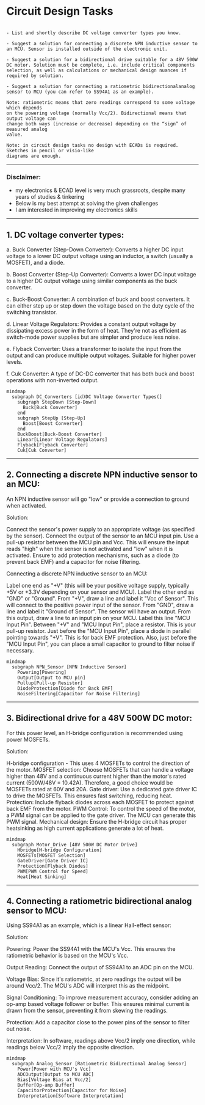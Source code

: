 # Circuit Design Tasks

```

- List and shortly describe DC voltage converter types you know.

- Suggest a solution for connecting a discrete NPN inductive sensor to an MCU. Sensor is installed outside of the electronic unit.

- Suggest a solution for a bidirectional drive suitable for a 48V 500W DC motor. Solution must be complete, i.e. include critical components selection, as well as calculations or mechanical design nuances if required by solution.

- Suggest a solution for connecting a ratiometric bidirectionalanalog sensor to MCU (you can refer to SS94A1 as an example).

Note: ratiometric means that zero readings correspond to some voltage which depends
on the powering voltage (normally Vcc/2). Bidirectional means that output voltage can
change both ways (increase or decrease) depending on the “sign” of measured analog
value.

Note: in circuit design tasks no design with ECADs is required. Sketches in pencil or visio-like
diagrams are enough.

```

---
### Disclaimer: 
- my electronics & ECAD level is very much grassroots, despite many years of studies & tinkering
- Below is my best attempt at solving the given challenges
- I am interested in improving my electronics skills

---

## 1. DC voltage converter types:

a. Buck Converter (Step-Down Converter):
Converts a higher DC input voltage to a lower DC output voltage using an inductor, a switch (usually a MOSFET), and a diode.

b. Boost Converter (Step-Up Converter):
Converts a lower DC input voltage to a higher DC output voltage using similar components as the buck converter.

c. Buck-Boost Converter:
A combination of buck and boost converters. It can either step up or step down the voltage based on the duty cycle of the switching transistor.

d. Linear Voltage Regulators:
Provides a constant output voltage by dissipating excess power in the form of heat. They're not as efficient as switch-mode power supplies but are simpler and produce less noise.

e. Flyback Converter:
Uses a transformer to isolate the input from the output and can produce multiple output voltages. Suitable for higher power levels.

f. Cuk Converter:
A type of DC-DC converter that has both buck and boost operations with non-inverted output.


```mermaid
mindmap
  subgraph DC_Converters [id)DC Voltage Converter Types(]
    subgraph StepDown [Step-Down]
      Buck[Buck Converter]
    end
    subgraph StepUp [Step-Up]
      Boost[Boost Converter]
    end
    BuckBoost[Buck-Boost Converter]
    Linear[Linear Voltage Regulators]
    Flyback[Flyback Converter]
    Cuk[Cuk Converter]
```

---

## 2. Connecting a discrete NPN inductive sensor to an MCU:

An NPN inductive sensor will go "low" or provide a connection to ground when activated.

Solution:

Connect the sensor's power supply to an appropriate voltage (as specified by the sensor).
Connect the output of the sensor to an MCU input pin.
Use a pull-up resistor between the MCU pin and Vcc. This will ensure the input reads "high" when the sensor is not activated and "low" when it is activated.
Ensure to add protection mechanisms, such as a diode (to prevent back EMF) and a capacitor for noise filtering.

Connecting a discrete NPN inductive sensor to an MCU:

Label one end as "+V" (this will be your positive voltage supply, typically +5V or +3.3V depending on your sensor and MCU).
Label the other end as "GND" or "Ground".
From "+V", draw a line and label it "Vcc of Sensor". This will connect to the positive power input of the sensor.
From "GND", draw a line and label it "Ground of Sensor".
The sensor will have an output. From this output, draw a line to an input pin on your MCU. Label this line "MCU Input Pin".
Between "+V" and "MCU Input Pin", place a resistor. This is your pull-up resistor.
Just before the "MCU Input Pin", place a diode in parallel pointing towards "+V". This is for back EMF protection.
Also, just before the "MCU Input Pin", you can place a small capacitor to ground to filter noise if necessary.

```mermaid
mindmap
  subgraph NPN_Sensor [NPN Inductive Sensor]
    Powering[Powering]
    Output[Output to MCU pin]
    Pullup[Pull-up Resistor]
    DiodeProtection[Diode for Back EMF]
    NoiseFiltering[Capacitor for Noise Filtering]
```

---

## 3. Bidirectional drive for a 48V 500W DC motor:
For this power level, an H-bridge configuration is recommended using power MOSFETs.

Solution:

H-bridge configuration - This uses 4 MOSFETs to control the direction of the motor.
MOSFET selection: Choose MOSFETs that can handle a voltage higher than 48V and a continuous current higher than the motor's rated current (500W/48V = 10.42A). Therefore, a good choice would be MOSFETs rated at 60V and 20A.
Gate driver: Use a dedicated gate driver IC to drive the MOSFETs. This ensures fast switching, reducing heat.
Protection: Include flyback diodes across each MOSFET to protect against back EMF from the motor.
PWM Control: To control the speed of the motor, a PWM signal can be applied to the gate driver. The MCU can generate this PWM signal.
Mechanical design: Ensure the H-bridge circuit has proper heatsinking as high current applications generate a lot of heat.

```mermaid
mindmap
  subgraph Motor_Drive [48V 500W DC Motor Drive]
    Hbridge[H-bridge Configuration]
    MOSFETs[MOSFET Selection]
    GateDriver[Gate Driver IC]
    Protection[Flyback Diodes]
    PWM[PWM Control for Speed]
    Heat[Heat Sinking]
```

---

## 4. Connecting a ratiometric bidirectional analog sensor to MCU:
Using SS94A1 as an example, which is a linear Hall-effect sensor:

Solution:

Powering: Power the SS94A1 with the MCU's Vcc. 
This ensures the ratiometric behavior is based on the MCU's Vcc.

Output Reading: Connect the output of SS94A1 to an ADC pin on the MCU.

Voltage Bias: Since it's ratiometric, at zero readings the output will be around Vcc/2. The MCU's ADC will interpret this as the midpoint.

Signal Conditioning: To improve measurement accuracy, consider adding an op-amp based voltage follower or buffer. This ensures minimal current is drawn from the sensor, preventing it from skewing the readings.

Protection: Add a capacitor close to the power pins of the sensor to filter out noise.

Interpretation: In software, readings above Vcc/2 imply one direction, while readings below Vcc/2 imply the opposite direction.

```mermaid
mindmap
  subgraph Analog_Sensor [Ratiometric Bidirectional Analog Sensor]
    Power[Power with MCU's Vcc]
    ADCOutput[Output to MCU ADC]
    Bias[Voltage Bias at Vcc/2]
    Buffer[Op-amp Buffer]
    CapacitorProtection[Capacitor for Noise]
    Interpretation[Software Interpretation]
```